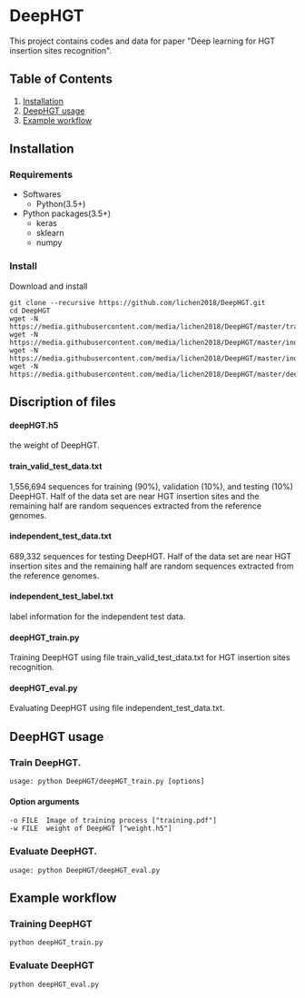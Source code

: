 # DeepHGT
This project contains codes and data for paper "Deep learning for HGT insertion sites recognition".
## Table of Contents
1. [Installation](#installation)
2. [DeepHGT usage](#DeepHGT-usage)
3. [Example workflow](#example-workflow)
## Installation
### Requirements
- Softwares
  - Python(3.5+)
- Python packages(3.5+)
  - keras
  - sklearn
  - numpy

### Install
Download and install
```
git clone --recursive https://github.com/lichen2018/DeepHGT.git
cd DeepHGT
wget -N https://media.githubusercontent.com/media/lichen2018/DeepHGT/master/train_validate_test_data.txt
wget -N https://media.githubusercontent.com/media/lichen2018/DeepHGT/master/independent_test_data.txt
wget -N https://media.githubusercontent.com/media/lichen2018/DeepHGT/master/independent_test_label.txt
wget -N https://media.githubusercontent.com/media/lichen2018/DeepHGT/master/deepHGT.h5
```

## Discription of files

#### deepHGT.h5 
the weight of DeepHGT.

#### train_valid_test_data.txt 
1,556,694 sequences for training (90%), validation (10%), and testing (10%) DeepHGT. Half of the data set are near HGT insertion sites and the remaining half are random sequences extracted from the reference genomes.

#### independent_test_data.txt
689,332 sequences for testing DeepHGT. Half of the data set are near HGT insertion sites and the remaining half are random sequences extracted from the reference genomes.

#### independent_test_label.txt
label information for the independent test data.

#### deepHGT_train.py 
Training DeepHGT using file train_valid_test_data.txt for HGT insertion sites recognition.

#### deepHGT_eval.py 
Evaluating DeepHGT using file independent_test_data.txt.

## DeepHGT usage
### Train DeepHGT.
```
usage: python DeepHGT/deepHGT_train.py [options]
```
#### Option arguments
  ```
  -o FILE  Image of training process ["training.pdf"]
  -w FILE  weight of DeepHGT ["weight.h5"]
  ```
### Evaluate DeepHGT.
```
usage: python DeepHGT/deepHGT_eval.py
```

## Example workflow
### Training DeepHGT
```
python deepHGT_train.py
```
### Evaluate DeepHGT
```
python deepHGT_eval.py
```
